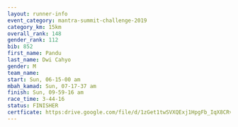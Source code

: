 ```yaml
---
layout: runner-info 
event_category: mantra-summit-challenge-2019 
category_km: 15km 
overall_rank: 148
gender_rank: 112
bib: 852
first_name: Pandu
last_name: Dwi Cahyo
gender: M
team_name: 
start: Sun, 06-15-00 am
mbah_kamad: Sun, 07-17-37 am
finish: Sun, 09-59-16 am
race_time: 3-44-16
status: FINISHER
certficate: https:drive.google.com/file/d/1zGet1twSVXQExj1HpgFb_IqX8CRvqGR2/view?usp=sharing
---
```


